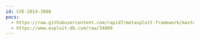 ```yaml
---
id: CVE-2014-3888
pocs:
  - https://raw.githubusercontent.com/rapid7/metasploit-framework/master/modules/exploits/windows/scada/yokogawa_bkfsim_vhfd.rb
  - https://www.exploit-db.com/raw/34009
---
```

